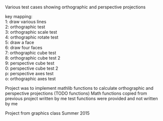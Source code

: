 Various test cases showing orthographic and perspective projections

key mapping:  
1: draw various lines  
2: orthographic test   
3: orthographic scale test  
4: orthographic rotate test  
5: draw a face  
6: draw four faces     
7: orthographic cube test  
8: orthographic cube test 2  
9: perspective cube test  
0: perspective cube test 2  
p: perspective axes test  
o: orthographic axes test  


Project was to implement mathlib functions to calculate orthographic and perspective projections (TODO functions)
Math functions copied from previous project written by me
test functions were provided and not written by me

Project from graphics class Summer 2015
